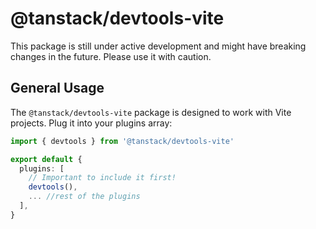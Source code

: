 # @tanstack/devtools-vite

This package is still under active development and might have breaking changes in the future. Please use it with caution.

## General Usage

The `@tanstack/devtools-vite` package is designed to work with Vite projects.
Plug it into your plugins array:

```ts
import { devtools } from '@tanstack/devtools-vite'

export default {
  plugins: [
    // Important to include it first!
    devtools(),
    ... //rest of the plugins
  ],
}
```

